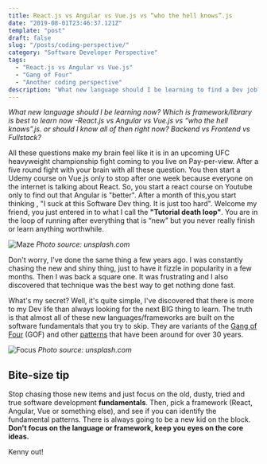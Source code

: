 ```yaml
---
title: React.js vs Angular vs Vue.js vs “who the hell knows”.js
date: "2019-08-01T23:46:37.121Z"
template: "post"
draft: false
slug: "/posts/coding-perspective/"
category: "Software Developer Perspective"
tags:
  - "React.js vs Angular vs Vue.js"
  - "Gang of Four"
  - "Another coding perspective"
description: "What new language should I be learning to find a Dev job? Which is framework/library is best to learn now - React.js vs Angular vs Vue.js vs “who the hell knows”.js. or should I know all of then right now? Backend vs Frontend vs Fullstack?"
---
```


*What new language should I be learning now? Which is framework/library is best to learn now -React.js vs Angular vs Vue.js vs “who the hell knows”.js. or should I know all of then right now? Backend vs Frontend vs Fullstack?*

All these questions make my brain feel like it is in an upcoming UFC heavyweight championship fight coming to you live on Pay-per-view. After a five round fight with your brain with all these question. You then start a Udemy course on Vue.js only to stop after one week because everyone on the internet is talking about React. So, you start a react course on Youtube only to find out that Angular is "better". After a month of this,you start thinking , "I suck at this Software Dev thing. It is just too hard". Welcome my friend, you just entered in to what I call the **"Tutorial death loop"**.  You are  in the loop of running after everything that is “new” but you never really finish or learn anything worthwhile.

![Maze](/media/maze.jpg)
*Photo source: unsplash.com*

Don't worry, I've done the same thing a few years ago. I was constantly chasing the new and shiny thing, just to have it fizzle in popularity in a few months. Then I was back a square one. It was frustrating and I also discovered that technique was the best way to get nothing done fast.

What's my secret? Well, it's quite simple, I've discovered that there is more to my Dev life than always looking for the next BIG thing to learn. The truth is that almost all of these new languages/frameworks are built on the software fundamentals that you try to skip. They are variants of the [Gang of Four](https://en.wikipedia.org/wiki/Design_Patterns) (GOF) and other [patterns](https://sourcemaking.com/design_patterns) that have been around for over 30 years. 

![Focus](/media/focus.jpg)
*Photo source: unsplash.com*
## Bite-size tip
Stop chasing those new items and just focus on the old, dusty, tried and true software development **fundamentals**. Then, pick a framework (React, Angular, Vue or something else), and see if you can identify the fundamental patterns. There is always going to be a new kid on the block. **Don't focus on the language or framework, keep you eyes on the core ideas.**

Kenny out!